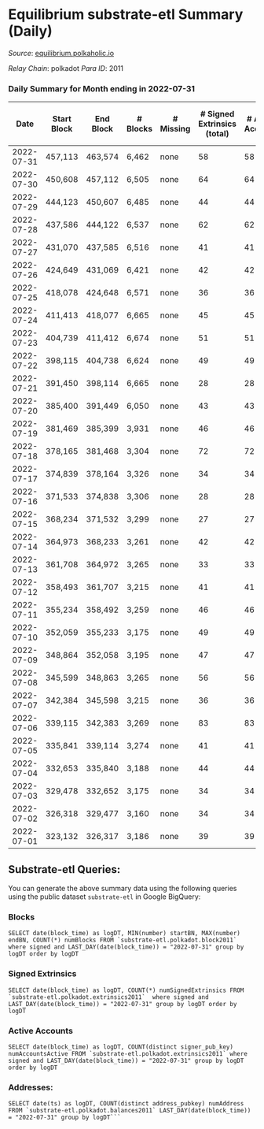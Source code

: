 # Equilibrium substrate-etl Summary (Daily)

_Source_: [equilibrium.polkaholic.io](https://equilibrium.polkaholic.io)

*Relay Chain*: polkadot
*Para ID*: 2011



### Daily Summary for Month ending in 2022-07-31


| Date | Start Block | End Block | # Blocks | # Missing | # Signed Extrinsics (total) | # Active Accounts | # Addresses with Balances | # Events | # Transfers | # XCM Transfers In | # XCM Transfers Out |
| ---- | ----------- | --------- | -------- | --------- | --------------------------- | ----------------- | ------------------------- | -------- | ----------- | ------------------ | ------------------- |
| 2022-07-31 | 457,113 | 463,574 | 6,462 | none | 58 | 58 | 7,289 | 146,748 |   |   |   |
| 2022-07-30 | 450,608 | 457,112 | 6,505 | none | 64 | 64 | 7,288 | 147,713 |   |   |   |
| 2022-07-29 | 444,123 | 450,607 | 6,485 | none | 44 | 44 | 7,282 | 147,214 |   |   |   |
| 2022-07-28 | 437,586 | 444,122 | 6,537 | none | 62 | 62 | 7,278 | 148,448 |   |   |   |
| 2022-07-27 | 431,070 | 437,585 | 6,516 | none | 41 | 41 | 7,276 | 147,899 |   |   |   |
| 2022-07-26 | 424,649 | 431,069 | 6,421 | none | 42 | 42 | 7,276 | 109,743 |   |   |   |
| 2022-07-25 | 418,078 | 424,648 | 6,571 | none | 36 | 36 | 7,402 | 20,393 |   |   |   |
| 2022-07-24 | 411,413 | 418,077 | 6,665 | none | 45 | 45 | 4,019 | 13,558 |   |   |   |
| 2022-07-23 | 404,739 | 411,412 | 6,674 | none | 51 | 51 | 4,012 | 13,573 |   |   |   |
| 2022-07-22 | 398,115 | 404,738 | 6,624 | none | 49 | 49 | 4,004 | 13,465 |   |   |   |
| 2022-07-21 | 391,450 | 398,114 | 6,665 | none | 28 | 28 | 4,002 | 13,479 |   |   |   |
| 2022-07-20 | 385,400 | 391,449 | 6,050 | none | 43 | 43 | 3,995 | 12,295 |   |   |   |
| 2022-07-19 | 381,469 | 385,399 | 3,931 | none | 46 | 46 | 3,988 | 8,069 |   |   |   |
| 2022-07-18 | 378,165 | 381,468 | 3,304 | none | 72 | 72 | 3,980 | 6,887 |   |   |   |
| 2022-07-17 | 374,839 | 378,164 | 3,326 | none | 34 | 34 | 3,966 | 6,813 |   |   |   |
| 2022-07-16 | 371,533 | 374,838 | 3,306 | none | 28 | 28 | 3,960 | 6,751 |   |   |   |
| 2022-07-15 | 368,234 | 371,532 | 3,299 | none | 27 | 27 | 3,954 | 6,718 |   |   |   |
| 2022-07-14 | 364,973 | 368,233 | 3,261 | none | 42 | 42 | 3,950 | 6,723 |   |   |   |
| 2022-07-13 | 361,708 | 364,972 | 3,265 | none | 33 | 33 | 3,942 | 6,668 |   |   |   |
| 2022-07-12 | 358,493 | 361,707 | 3,215 | none | 41 | 41 | 3,938 | 6,599 |   |   |   |
| 2022-07-11 | 355,234 | 358,492 | 3,259 | none | 46 | 46 | 3,933 | 6,742 |   |   |   |
| 2022-07-10 | 352,059 | 355,233 | 3,175 | none | 49 | 49 | 3,924 | 6,573 |   |   |   |
| 2022-07-09 | 348,864 | 352,058 | 3,195 | none | 47 | 47 | 3,912 | 6,582 |   |   |   |
| 2022-07-08 | 345,599 | 348,863 | 3,265 | none | 56 | 56 | 3,903 | 6,787 |   |   |   |
| 2022-07-07 | 342,384 | 345,598 | 3,215 | none | 36 | 36 | 3,894 | 6,585 |   |   |   |
| 2022-07-06 | 339,115 | 342,383 | 3,269 | none | 83 | 83 | 3,885 | 6,825 |   |   |   |
| 2022-07-05 | 335,841 | 339,114 | 3,274 | none | 41 | 41 | 3,869 | 6,733 |   |   |   |
| 2022-07-04 | 332,653 | 335,840 | 3,188 | none | 44 | 44 | 3,863 | 6,575 |   |   |   |
| 2022-07-03 | 329,478 | 332,652 | 3,175 | none | 34 | 34 | 3,857 | 6,514 |   |   |   |
| 2022-07-02 | 326,318 | 329,477 | 3,160 | none | 34 | 34 | 3,852 | 6,484 |   |   |   |
| 2022-07-01 | 323,132 | 326,317 | 3,186 | none | 39 | 39 | 3,844 | 6,560 |   |   |   |

## Substrate-etl Queries:
You can generate the above summary data using the following queries using the public dataset `substrate-etl` in Google BigQuery:


### Blocks
```
SELECT date(block_time) as logDT, MIN(number) startBN, MAX(number) endBN, COUNT(*) numBlocks FROM `substrate-etl.polkadot.block2011`  where signed and LAST_DAY(date(block_time)) = "2022-07-31" group by logDT order by logDT
```


### Signed Extrinsics
```
SELECT date(block_time) as logDT, COUNT(*) numSignedExtrinsics FROM `substrate-etl.polkadot.extrinsics2011`  where signed and LAST_DAY(date(block_time)) = "2022-07-31" group by logDT order by logDT
```


### Active Accounts
```
SELECT date(block_time) as logDT, COUNT(distinct signer_pub_key) numAccountsActive FROM `substrate-etl.polkadot.extrinsics2011` where signed and LAST_DAY(date(block_time)) = "2022-07-31" group by logDT order by logDT
```


### Addresses:
```
SELECT date(ts) as logDT, COUNT(distinct address_pubkey) numAddress FROM `substrate-etl.polkadot.balances2011` LAST_DAY(date(block_time)) = "2022-07-31" group by logDT```

